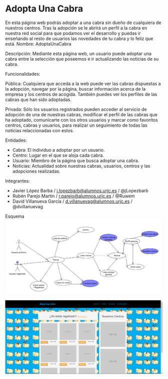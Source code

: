 <h1>Adopta Una Cabra</h1>

En esta página web podrás adoptar a una cabra sin dueño de cualquiera de nuestros centros. Tras la adopción se le abrirá un perfil a la cabra en nuestra red social para que podamos ver el desarrollo y puedas ir enseñando al resto de usuarios las novedades de tu cabra y lo feliz que está. Nombre: AdoptaUnaCabra

Descripción: Mediante esta página web, un usuario puede adoptar una cabra entre la selección que poseemos e ir actualizando las noticias de su cabra.

Funcionalidades:

Pública: Cualquiera que acceda a la web puede ver las cabras dispuestas a la adopción, navegar por la página, buscar información acerca de la empresa y los centros de acogida. También puedes ver los perfiles de las cabras que han sido adoptadas.

Privada: Sólo los usuarios registrados pueden acceder al servicio de adopción de una de nuestras cabras, modificar el perfil de las cabras que ha adoptado, comunicarte con los otros usuarios y marcar como favoritos centros, cabras y usuarios, para realizar un seguimiento de todas las noticias relaccionadas con estos.

Entidades:
- Cabra: El individuo a adoptar por un usuario.
- Centro: Lugar en el que se aloja cada cabra.
- Usuario: Miembro de la página que busca adoptar una cabra.
- Noticias: Actualidad sobre nuestras cabras, usuarios, centros y las adopciones realizadas.

Integrantes:
- Javier López Barba / j.lopezbarb@alumnos.urjc.es / @jLopezbarb
- Rubén Parejo Martín / r.parejo@alumnos.urjc.es / @Ruwem
- David Villanueva García / d.villanuevag@alumnos.urjc.es / @dvillanuevag

Esquema
<img src="/UML3.0.png"/>

<img src="/index.PNG"/>
